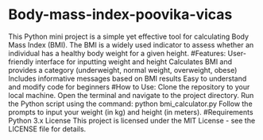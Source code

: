 # Body-mass-index-poovika-vicas
 This Python mini project is a simple yet effective tool for calculating Body Mass Index (BMI). The BMI is a widely used indicator to assess whether an individual has a healthy body weight for a given height.
 #Features:
User-friendly interface for inputting weight and height
Calculates BMI and provides a category (underweight, normal weight, overweight, obese)
Includes informative messages based on BMI results
Easy to understand and modify code for beginners
 #How to Use:
Clone the repository to your local machine.
Open the terminal and navigate to the project directory.
Run the Python script using the command: python bmi_calculator.py
Follow the prompts to input your weight (in kg) and height (in meters).
 #Requirements
Python 3.x
License
This project is licensed under the MIT License - see the LICENSE file for details.
